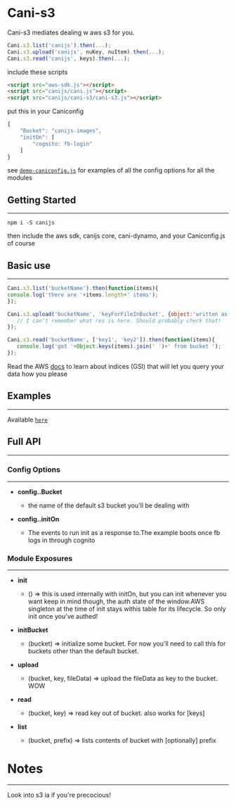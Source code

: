 # Cani-s3

Cani-s3 mediates dealing w aws s3 for you.
```js
Cani.s3.list('canijs').then(...);
Cani.s3.upload('canijs', nuKey, nuItem).then(...);
Cani.s3.read('canijs', keys).then(...);
```


include these scripts

```html
<script src="aws-sdk.js"></script>
<script src="canijs/cani.js"></script>
<script src="canijs/cani-s3/cani-s3.js"></script>
```

put this in your Caniconfig

```js
{
    "Bucket": "canijs-images",
    "initOn": [
        "cognito: fb-login"
    ]
}
```

see [`demo-caniconfig.js`](https://github.com/nikfrank/canijs/blob/master/src/docs/democonfig.js)
for examples of all the config options for all the modules


## Getting Started
---

```
npm i -S canijs
```

then include the aws sdk, canijs core, cani-dynamo, and your Caniconfig.js of course


## Basic use
---

```js
Cani.s3.list('bucketName').then(function(items){
console.log('there are '+items.length+' items');
});
```
```js
Cani.s3.upload('bucketName', 'keyForFileInBucket', {object:'written as a stringify'}).then(function(res){
   // I can't remember what res is here. Should probably check that!
});
```
```js
Cani.s3.read('bucketName', ['key1', 'key2']).then(function(items){
   console.log('got '+Object.keys(items).join(' ')+' from bucket ');
});
```

Read the AWS [docs](http://docs.aws.amazon.com/AWSJavaScriptSDK/latest/AWS/DynamoDB.html)
to learn about indices (GSI) that will let you query your data how you please


## Examples
---

Available [`here`](https://github.com/nikfrank/canijs/tree/master/cani-s3/example)


## Full API
---

### Config Options
---



* **config..Bucket**

  * the name of the default s3 bucket you'll be dealing with



* **config..initOn**

  * The events to run init as a response to.The example boots once fb logs in through cognito



### Module Exposures
---

* **init**
  * () => this is used internally with initOn, but you can init whenever you want
    keep in mind though, the auth state of the window.AWS singleton at the time of init
    stays withis table for its lifecycle. So only init once you've authed!

* **initBucket**
  * (bucket) => initialize some bucket. For now you'll need to call this 
    for buckets other than the default bucket.

* **upload**
  * (bucket, key, fileData) => upload the fileData as key to the bucket. WOW

* **read**
  * (bucket, key) => read key out of bucket. also works for [keys]

* **list**
  * (bucket, prefix) => lists contents of bucket with [optionally] prefix


# Notes
---

Look into s3 ia if you're precocious!